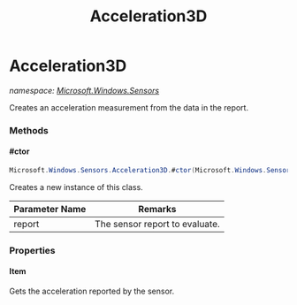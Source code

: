 ﻿---
title: Acceleration3D
---

# Acceleration3D
_namespace: [Microsoft.Windows.Sensors](N-Microsoft.Windows.Sensors.html)_

Creates an acceleration measurement from the data in the report.

### Methods

#### #ctor
```csharp
Microsoft.Windows.Sensors.Acceleration3D.#ctor(Microsoft.Windows.Sensors.SensorReport)
```
Creates a new instance of this class.

|Parameter Name|Remarks|
|--------------|-------|
|report|The sensor report to evaluate.|




### Properties

#### Item
Gets the acceleration reported by the sensor.

